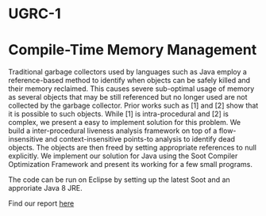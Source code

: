 # UGRC-1

# Compile-Time Memory Management

Traditional garbage collectors used by languages such as Java employ a reference-based method to identify when objects can be safely killed and their memory reclaimed. This causes severe sub-optimal usage of memory as several objects that may be still referenced but no longer used are not collected by the garbage collector. Prior works such as [1] and [2] show that it is possible to such objects. While [1] is intra-procedural and [2] is complex, we present a easy to implement solution for this problem. We build a inter-procedural liveness analysis framework on top of a flow-insensitive and context-insensitive points-to analysis to identify dead objects. The objects are then freed by setting appropriate references to null explicitly. We implement our solution for Java using the Soot Compiler Optimization Framework and present its working for a few small programs.

The code can be run on Eclipse by setting up the latest Soot and an approriate Java 8 JRE.

Find our report [here](https://drive.google.com/file/d/1Sq27zZ4AeQagUSnfBF0KMyOqrg6_xSvq/view?usp=drive_link)
